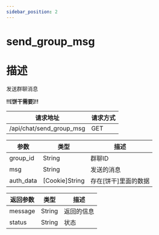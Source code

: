```yaml
---
sidebar_position: 2
---
```

# send_group_msg
# 描述
发送群聊消息

**!!\[饼干需要\]!!**

| 请求地址 | 请求方式 |
| --- | --- |
| /api/chat/send_group_msg | GET |


|参数|类型|描述|
|---|---|---|
|group_id|String|群聊ID|
|msg|String|发送的消息|
|auth_data|\[Cookie\]String|存在\[饼干\]里面的数据|

|返回参数|类型|描述|
|---|---|---|
|message|String|返回的信息|
|status|String|状态|